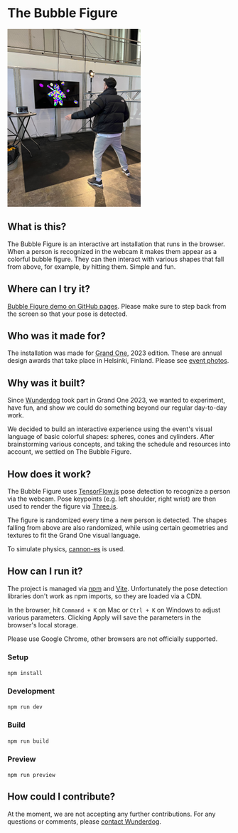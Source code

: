 # The Bubble Figure

<img src="bubble-figure-demo.jpg" width="300" alt="Bubble Figure Demo" />

## What is this?

The Bubble Figure is an interactive art installation that runs in the browser. When a person is recognized in the webcam
it makes them appear as a colorful bubble figure. They can then interact with various shapes that fall from above, for
example, by hitting them. Simple and fun.

## Where can I try it?

[Bubble Figure demo on GitHub pages](https://wunderdogsw.github.io/go-23-app/). Please make sure to step back from the screen so that your pose is detected.

## Who was it made for?

The installation was made for [Grand One](https://grandone.fi), 2023 edition. These are annual design awards that
take place in Helsinki, Finland. Please see [event photos](https://www.paavopykalainen.com/2023/Grand-One-2023/n-FrhNhf/).

## Why was it built?

Since [Wunderdog](https://www.wunderdog.fi) took part in Grand One 2023, we wanted to experiment, have fun, and show we
could do something beyond our regular day-to-day work.

We decided to build an interactive experience using the event's visual language of basic colorful shapes: spheres, cones
and cylinders. After brainstorming various concepts, and taking the schedule and resources into account, we settled on
The Bubble Figure.

## How does it work?

The Bubble Figure uses [TensorFlow.js](https://github.com/tensorflow/tfjs-models) pose detection to recognize a person
via the webcam. Pose keypoints (e.g. left shoulder, right wrist) are then used to render the figure via [Three.js](https://threejs.org).

The figure is randomized every time a new person is detected. The shapes falling from above are also randomized, while
using certain geometries and textures to fit the Grand One visual language.

To simulate physics, [cannon-es](https://pmndrs.github.io/cannon-es/) is used.

## How can I run it?

The project is managed via [npm](https://www.npmjs.com) and [Vite](https://vitejs.dev). Unfortunately the pose detection
libraries don't work as npm imports, so they are loaded via a CDN.

In the browser, hit `Command + K` on Mac or `Ctrl + K` on Windows to adjust various parameters. Clicking Apply will
save the parameters in the browser's local storage.

Please use Google Chrome, other browsers are not officially supported.

### Setup

`npm install`

### Development

`npm run dev`

### Build

`npm run build`

### Preview

`npm run preview`

## How could I contribute?

At the moment, we are not accepting any further contributions. For any questions or comments, please [contact Wunderdog](https://www.wunderdog.fi/contact).

